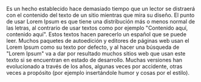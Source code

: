Es un hecho establecido hace demasiado tiempo que un lector se distraerá con el contenido del texto de un
sitio mientras que mira su diseño. El punto de usar Lorem Ipsum es que tiene una distribución más o menos
normal de las letras, al contrario de usar textos como por ejemplo "Contenido aquí, contenido aquí". Estos
textos hacen parecerlo un español que se puede leer. Muchos paquetes de autoedición y editores de páginas
web usan el Lorem Ipsum como su texto por defecto, y al hacer una búsqueda de "Lorem Ipsum" va a dar por
resultado muchos sitios web que usan este texto si se encuentran en estado de desarrollo. Muchas versiones
han evolucionado a través de los años, algunas veces por accidente, otras veces a propósito (por ejemplo
insertándole humor y cosas por el estilo).

